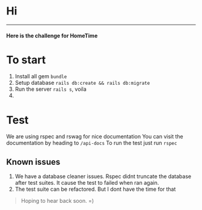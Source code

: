 # Hi
---
#### Here is the challenge for HomeTime

# To start
1. Install all gem `bundle`
2. Setup database `rails db:create && rails db:migrate`
3. Run the server `rails s`, voila
4. 
# Test
We are using rspec and rswag for nice documentation
You can visit the documentation by heading to `/api-docs`
To run the test just run `rspec`

## Known issues
1. We have a database cleaner issues. Rspec didnt truncate the database after test suites. It cause the test to failed when ran again.
2. The test suite can be refactored. But I dont have the time for that


> Hoping to hear back soon. =)